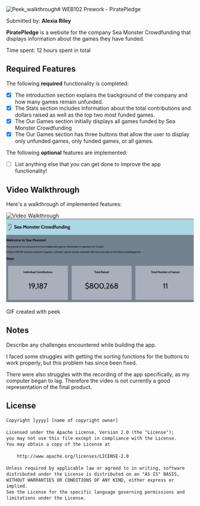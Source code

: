 ![Peek_walkthrough](https://github.com/user-attachments/assets/822828c5-e3b3-4753-bed4-22edfa7890ff)# WEB102 Prework - PiratePledge

Submitted by: **Alexia Riley** 

**PiratePledge** is a website for the company Sea Monster Crowdfunding that displays information about the games they have funded.

Time spent: 12 hours spent in total

## Required Features

The following **required** functionality is completed:

* [x] The introduction section explains the background of the company and how many games remain unfunded.
* [x] The Stats section includes information about the total contributions and dollars raised as well as the top two most funded games.
* [x] The Our Games section initially displays all games funded by Sea Monster Crowdfunding
* [x] The Our Games section has three buttons that allow the user to display only unfunded games, only funded games, or all games.

The following **optional** features are implemented:

* [ ] List anything else that you can get done to improve the app functionality!

## Video Walkthrough

Here's a walkthrough of implemented features:

<img src='peek9Y9W02.webm' title='Video Walkthrough' width='' alt='Video Walkthrough' />
<img src='Peek_walkthrough.gif' title='Gif Walkthrough' width='' alt='Gif Walkthrough' />


<!-- Replace this with whatever GIF tool you used! -->
GIF created with peek
<!-- Recommended tools:
[Kap](https://getkap.co/) for macOS
[ScreenToGif](https://www.screentogif.com/) for Windows
[peek](https://github.com/phw/peek) for Linux. -->

## Notes

Describe any challenges encountered while building the app.

I faced some struggles with getting the sorting functions for the buttons to work properly, but this problem has since been fixed.

There were also struggles with the recording of the app specifically, as my computer began to lag. Therefore the video is not currently a good representation of the final product.

## License

    Copyright [yyyy] [name of copyright owner]

    Licensed under the Apache License, Version 2.0 (the "License");
    you may not use this file except in compliance with the License.
    You may obtain a copy of the License at

        http://www.apache.org/licenses/LICENSE-2.0

    Unless required by applicable law or agreed to in writing, software
    distributed under the License is distributed on an "AS IS" BASIS,
    WITHOUT WARRANTIES OR CONDITIONS OF ANY KIND, either express or implied.
    See the License for the specific language governing permissions and
    limitations under the License.

